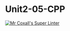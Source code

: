 # Unit2-05-CPP
[![Mr Coxall's Super Linter](https://github.com/ICS3U-C-Programming-SantiagoH/Unit2-05-CPP/workflows/Mr%20Coxall's%20Super%20Linter/badge.svg)](https://github.com/ICS3U-C-Programming-SantiagoH/Unit2-05-CPP/actions/)
